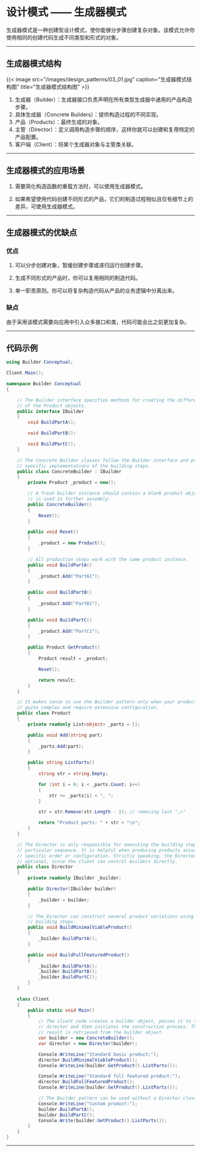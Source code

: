 # 设计模式 —— 生成器模式


生成器模式是一种创建型设计模式，使你能够分步骤创建复杂对象。该模式允许你使用相同的创建代码生成不同类型和形式的对象。

---

## 生成器模式结构

{{< image src="/images/design_patterns/03_01.jpg" caption="生成器模式结构图" title="生成器模式结构图" >}}

1. 生成器（Builder）：生成器接口负责声明在所有类型生成器中通用的产品构造步骤。
2. 具体生成器（Concrete Builders）：提供构造过程的不同实现。
3. 产品（Products）：最终生成的对象。
4. 主管（Director）：定义调用构造步骤的顺序，这样你就可以创建和复用特定的产品配置。
5. 客户端（Client）：将某个生成器对象与主管类关联。

---

## 生成器模式的应用场景

1. 需要简化构造函数的重载方法时，可以使用生成器模式。

2. 如果希望使用代码创建不同形式的产品，它们的制造过程相似且仅有细节上的差异，可使用生成器模式。

---

## 生成器模式的优缺点

### 优点

1. 可以分步创建对象，暂缓创建步骤或递归运行创建步骤。

2. 生成不同形式的产品时，你可以复用相同的制造代码。

3. 单一职责原则。你可以将复杂构造代码从产品的业务逻辑中分离出来。

### 缺点

由于采用该模式需要向应用中引入众多接口和类，代码可能会比之前更加复杂。

---

## 代码示例

``` csharp
using Builder.Conceptual;

Client.Main();

namespace Builder.Conceptual
{

    // The Builder interface specifies methods for creating the different parts
    // of the Product objects.
    public interface IBuilder
    {
        void BuildPartA();

        void BuildPartB();

        void BuildPartC();
    }

    // The Concrete Builder classes follow the Builder interface and provide
    // specific implementations of the building steps.
    public class ConcreteBuilder : IBuilder
    {
        private Product _product = new();

        // A fresh builder instance should contain a blank product object, which
        // is used in further assembly.
        public ConcreteBuilder()
        {
            Reset();
        }

        public void Reset()
        {
            _product = new Product();
        }

        // All production steps work with the same product instance.
        public void BuildPartA()
        {
            _product.Add("PartA1");
        }

        public void BuildPartB()
        {
            _product.Add("PartB1");
        }

        public void BuildPartC()
        {
            _product.Add("PartC1");
        }

        public Product GetProduct()
        {
            Product result = _product;

            Reset();

            return result;
        }
    }

    // It makes sense to use the Builder pattern only when your products are
    // quite complex and require extensive configuration.
    public class Product
    {
        private readonly List<object> _parts = [];

        public void Add(string part)
        {
            _parts.Add(part);
        }

        public string ListParts()
        {
            string str = string.Empty;

            for (int i = 0; i < _parts.Count; i++)
            {
                str += _parts[i] + ", ";
            }

            str = str.Remove(str.Length - 2); // removing last ",c"

            return "Product parts: " + str + "\n";
        }
    }

    // The Director is only responsible for executing the building steps in a
    // particular sequence. It is helpful when producing products according to a
    // specific order or configuration. Strictly speaking, the Director class is
    // optional, since the client can control builders directly.
    public class Director
    {
        private readonly IBuilder _builder;

        public Director(IBuilder builder)
        {
            _builder = builder;
        }

        // The Director can construct several product variations using the same
        // building steps.
        public void BuildMinimalViableProduct()
        {
            _builder.BuildPartA();
        }

        public void BuildFullFeaturedProduct()
        {
            _builder.BuildPartA();
            _builder.BuildPartB();
            _builder.BuildPartC();
        }
    }

    class Client
    {
        public static void Main()
        {
            // The client code creates a builder object, passes it to the
            // director and then initiates the construction process. The end
            // result is retrieved from the builder object.
            var builder = new ConcreteBuilder();
            var director = new Director(builder);

            Console.WriteLine("Standard basic product:");
            director.BuildMinimalViableProduct();
            Console.WriteLine(builder.GetProduct().ListParts());

            Console.WriteLine("Standard full featured product:");
            director.BuildFullFeaturedProduct();
            Console.WriteLine(builder.GetProduct().ListParts());

            // The Builder pattern can be used without a Director class.
            Console.WriteLine("Custom product:");
            builder.BuildPartA();
            builder.BuildPartC();
            Console.Write(builder.GetProduct().ListParts());
        }
    }
}

```

---

